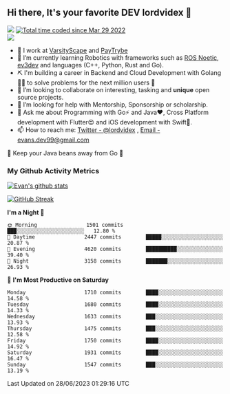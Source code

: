 ## Hi there, It's your favorite DEV lordvidex 👋
<img src="https://komarev.com/ghpvc/?username=lordvidex&label=Views&color=blue&style=plastic" /> <a href="https://wakatime.com/@0e56db35-d16b-410a-acc0-4085055304bf"><img src="https://wakatime.com/badge/user/0e56db35-d16b-410a-acc0-4085055304bf.svg" alt="Total time coded since Mar 29 2022" /></a>  
![](https://github-profile-trophy.vercel.app/?username=lordvidex)
- 🔭 I work at [VarsityScape](https://varsityscape.com) and [PayTrybe](https://www.paytrybe.com)
- 🌱 I’m currently learning Robotics with frameworks such as [ROS Noetic](ros.org), [ev3dev](www.ev3dev.org) and languages (C++, Python, Rust and Go).
- ⛏️ I'm building a career in Backend and Cloud Development with Golang 🧙🏼 to solve problems for the next million users 🤌
- 👯 I’m looking to collaborate on interesting, tasking and **unique** open source projects.
- 🤔 I’m looking for help with Mentorship, Sponsorship or scholarship.
- 💬 Ask me about Programming with Go⚡️ and Java❤️, Cross Platform development with Flutter😍 and iOS development with Swift🚀.
- 📫 How to reach me: [Twitter - @lordvidex](https://twitter.com/lordvidex) , [Email - evans.dev99@gmail.com](mailto:evans.dev99@gmail.com?body=Hello%20Evans,)
  
    
🎤 Keep your Java beans away from Go 🌚
  
  
### My Github Activity Metrics
<div>
<!-- <a href="https://github.com/lordvidex">
  <img src="https://github-readme-stats.vercel.app/api/top-langs/?username=lordvidex&theme=light" />
</a>    -->
<!-- [![Top Langs](https://github-readme-stats.vercel.app/api/top-langs/?username=lordvidex)](https://github.com/lordvidex/)  -->
<a href="https://github.com/lordvidex">
 <img src="https://github-readme-stats.vercel.app/api?username=lordvidex&show_icons=true&theme=light&line_height=27" alt="Evan's github stats"/>
</a>
</div>

[![GitHub Streak](https://github-readme-streak-stats.herokuapp.com?user=lordvidex&theme=github-dark&hide_border=true)](https://git.io/streak-stats)

<!--
  <a href="https://github.com/iampawan/FlutterExampleApps">
    <img align="center" src="https://github-readme-stats.vercel.app/api/pin/?username=iampawan&repo=FlutterExampleApps&theme=light" />

  </a>
  <a href="https://github.com/iampawan/VelocityX">
   <img align="center" src="https://github-readme-stats.vercel.app/api/pin/?username=iampawan&repo=VelocityX&theme=light" />
  </a>
-->
<!--START_SECTION:waka-->
**I'm a Night 🦉** 

```text
🌞 Morning                1501 commits        ███░░░░░░░░░░░░░░░░░░░░░░   12.80 % 
🌆 Daytime                2447 commits        █████░░░░░░░░░░░░░░░░░░░░   20.87 % 
🌃 Evening                4620 commits        ██████████░░░░░░░░░░░░░░░   39.40 % 
🌙 Night                  3158 commits        ███████░░░░░░░░░░░░░░░░░░   26.93 % 
```
📅 **I'm Most Productive on Saturday** 

```text
Monday                   1710 commits        ████░░░░░░░░░░░░░░░░░░░░░   14.58 % 
Tuesday                  1680 commits        ████░░░░░░░░░░░░░░░░░░░░░   14.33 % 
Wednesday                1633 commits        ███░░░░░░░░░░░░░░░░░░░░░░   13.93 % 
Thursday                 1475 commits        ███░░░░░░░░░░░░░░░░░░░░░░   12.58 % 
Friday                   1750 commits        ████░░░░░░░░░░░░░░░░░░░░░   14.92 % 
Saturday                 1931 commits        ████░░░░░░░░░░░░░░░░░░░░░   16.47 % 
Sunday                   1547 commits        ███░░░░░░░░░░░░░░░░░░░░░░   13.19 % 
```



 Last Updated on 28/06/2023 01:29:16 UTC
<!--END_SECTION:waka-->

